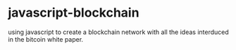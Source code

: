 # javascript-blockchain
using javascript to create a blockchain network with all the ideas interduced in the bitcoin white paper.
